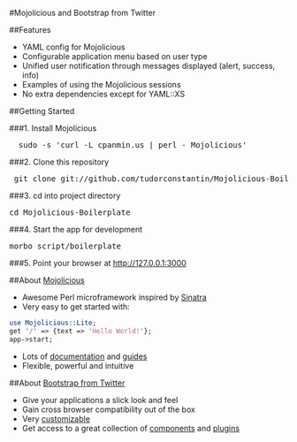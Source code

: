 #Mojolicious and Bootstrap from Twitter

##Features

* YAML config for Mojolicious
* Configurable application menu based on user type
* Unified user notification through messages displayed (alert, success, info)
* Examples of using the Mojolicious sessions
* No extra dependencies except for YAML::XS


##Getting Started

###1. Install Mojolicious
<pre>  sudo -s 'curl -L cpanmin.us | perl - Mojolicious'</pre>

###2. Clone this repository
<pre> git clone git://github.com/tudorconstantin/Mojolicious-Boilerplate.git</pre>

###3. cd into project directory
<pre>cd Mojolicious-Boilerplate</pre>

###4. Start the app for development
<pre>morbo script/boilerplate</pre>

###5. Point your browser at http://127.0.0.1:3000


##About [Mojolicious](http://mojolicio.us)

* Awesome Perl microframework inspired by [Sinatra](http://www.sinatrarb.com/)
* Very easy to get started with:

```perl
use Mojolicious::Lite;
get '/' => {text => 'Hello World!'};
app->start;
```

* Lots of [documentation](http://mojolicio.us/perldoc) and [guides](http://mojolicio.us/perldoc#GUIDES)
* Flexible, powerful and intuitive


##About [Bootstrap from Twitter](http://twitter.github.com/bootstrap/)
* Give your applications a slick look and feel
* Gain cross browser compatibility out of the box
* Very [customizable](http://twitter.github.com/bootstrap/download.html)
* Get access to a great collection of [components](http://twitter.github.com/bootstrap/components.html) and [plugins](http://twitter.github.com/bootstrap/javascript.html)

